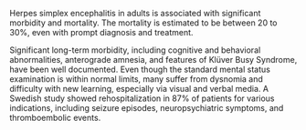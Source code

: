 Herpes simplex encephalitis in adults is associated with significant morbidity and mortality. The mortality is estimated to be between 20 to 30%, even with prompt diagnosis and treatment.

Significant long-term morbidity, including cognitive and behavioral abnormalities, anterograde amnesia, and features of Klüver Busy Syndrome, have been well documented. Even though the standard mental status examination is within normal limits, many suffer from dysnomia and difficulty with new learning, especially via visual and verbal media. A Swedish study showed rehospitalization in 87% of patients for various indications, including seizure episodes, neuropsychiatric symptoms, and thromboembolic events.